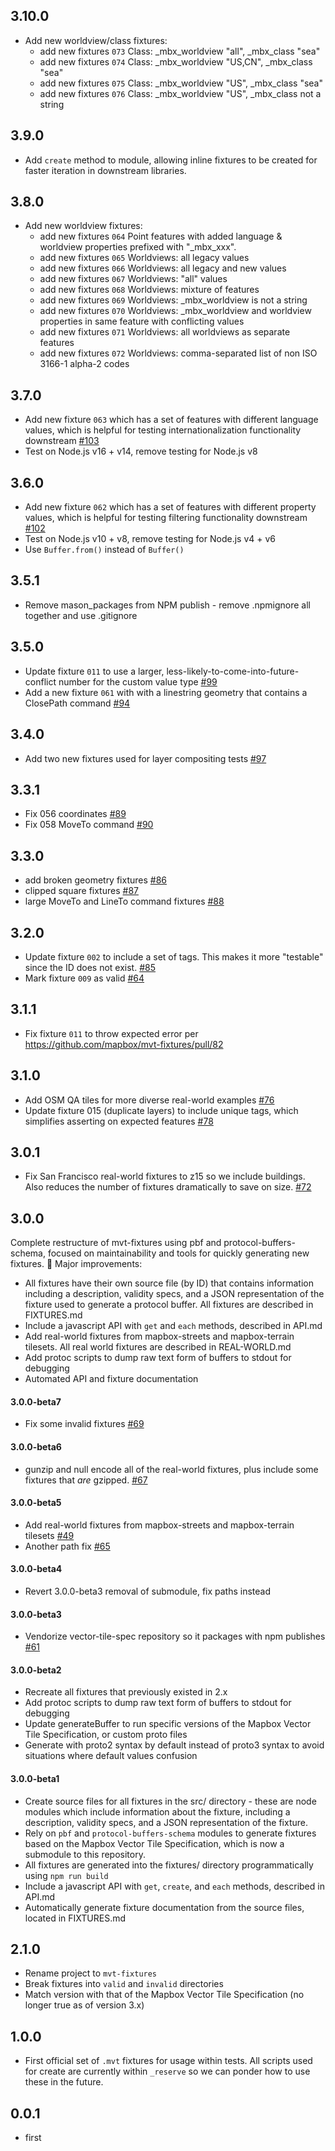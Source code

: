 ## 3.10.0
* Add new worldview/class fixtures:
  * add new fixtures `073` Class: _mbx_worldview "all", _mbx_class "sea"
  * add new fixtures `074` Class: _mbx_worldview "US,CN", _mbx_class "sea"
  * add new fixtures `075` Class: _mbx_worldview "US", _mbx_class "sea"
  * add new fixtures `076` Class: _mbx_worldview "US", _mbx_class not a string

## 3.9.0

* Add `create` method to module, allowing inline fixtures to be created for faster iteration in downstream libraries.

## 3.8.0

* Add new worldview fixtures:
  * add new fixtures `064` Point features with added language & worldview properties prefixed with "_mbx_xxx".
  * add new fixtures `065` Worldviews: all legacy values
  * add new fixtures `066` Worldviews: all legacy and new values
  * add new fixtures `067` Worldviews: "all" values
  * add new fixtures `068` Worldviews: mixture of features
  * add new fixtures `069` Worldviews: _mbx_worldview is not a string
  * add new fixtures `070` Worldviews: _mbx_worldview and worldview properties in same feature with conflicting values
  * add new fixtures `071` Worldviews: all worldviews as separate features
  * add new fixtures `072` Worldviews: comma-separated list of non ISO 3166-1 alpha-2 codes

## 3.7.0
* Add new fixture `063` which has a set of features with different language values, which is helpful for testing internationalization functionality downstream [#103](https://github.com/mapbox/mvt-fixtures/pull/103)
* Test on Node.js v16 + v14, remove testing for Node.js v8

## 3.6.0

* Add new fixture `062` which has a set of features with different property values, which is helpful for testing filtering functionality downstream [#102](https://github.com/mapbox/mvt-fixtures/pull/102)
* Test on Node.js v10 + v8, remove testing for Node.js v4 + v6
* Use `Buffer.from()` instead of `Buffer()`

## 3.5.1

* Remove mason_packages from NPM publish - remove .npmignore all together and use .gitignore

## 3.5.0

* Update fixture `011` to use a larger, less-likely-to-come-into-future-conflict number for the custom value type [#99](https://github.com/mapbox/mvt-fixtures/pull/99)
* Add a new fixture `061` with with a linestring geometry that contains a ClosePath command [#94](https://github.com/mapbox/mvt-fixtures/pull/94)

## 3.4.0

* Add two new fixtures used for layer compositing tests [#97](https://github.com/mapbox/mvt-fixtures/pull/97)

## 3.3.1

* Fix 056 coordinates [#89](https://github.com/mapbox/mvt-fixtures/issues/89)
* Fix 058 MoveTo command [#90](https://github.com/mapbox/mvt-fixtures/issues/90)

## 3.3.0

* add broken geometry fixtures [#86](https://github.com/mapbox/mvt-fixtures/pull/86)
* clipped square fixtures [#87](https://github.com/mapbox/mvt-fixtures/pull/87)
* large MoveTo and LineTo command fixtures [#88](https://github.com/mapbox/mvt-fixtures/pull/88)

## 3.2.0

* Update fixture `002` to include a set of tags. This makes it more "testable" since the ID does not exist. [#85](https://github.com/mapbox/mvt-fixtures/pull/85)
* Mark fixture `009` as valid [#64](https://github.com/mapbox/mvt-fixtures/issues/64)

## 3.1.1

* Fix fixture `011` to throw expected error per https://github.com/mapbox/mvt-fixtures/pull/82

## 3.1.0

* Add OSM QA tiles for more diverse real-world examples [#76](https://github.com/mapbox/mvt-fixtures/issues/76)
* Update fixture 015 (duplicate layers) to include unique tags, which simplifies asserting on expected features [#78](https://github.com/mapbox/mvt-fixtures/pull/78)

## 3.0.1

* Fix San Francisco real-world fixtures to z15 so we include buildings. Also reduces the number of fixtures dramatically to save on size. [#72](https://github.com/mapbox/mvt-fixtures/pull/72)

## 3.0.0

Complete restructure of mvt-fixtures using pbf and protocol-buffers-schema, focused on maintainability and tools for quickly generating new fixtures. :tada: Major improvements:

* All fixtures have their own source file (by ID) that contains information including a description, validity specs, and a JSON representation of the fixture used to generate a protocol buffer. All fixtures are described in FIXTURES.md
* Include a javascript API with `get` and `each` methods, described in API.md
* Add real-world fixtures from mapbox-streets and mapbox-terrain tilesets. All real world fixtures are described in REAL-WORLD.md
* Add protoc scripts to dump raw text form of buffers to stdout for debugging
* Automated API and fixture documentation

#### 3.0.0-beta7

- Fix some invalid fixtures [#69](https://github.com/mapbox/mvt-fixtures/pull/69)

#### 3.0.0-beta6

- gunzip and null encode all of the real-world fixtures, plus include some fixtures that _are_ gzipped. [#67](https://github.com/mapbox/mvt-fixtures/commits/master)

#### 3.0.0-beta5

- Add real-world fixtures from mapbox-streets and mapbox-terrain tilesets [#49](https://github.com/mapbox/mvt-fixtures/issues/49)
- Another path fix [#65](https://github.com/mapbox/mvt-fixtures/pull/65)

#### 3.0.0-beta4

- Revert 3.0.0-beta3 removal of submodule, fix paths instead

#### 3.0.0-beta3

- Vendorize vector-tile-spec repository so it packages with npm publishes [#61](https://github.com/mapbox/mvt-fixtures/issues/61)

#### 3.0.0-beta2

- Recreate all fixtures that previously existed in 2.x
- Add protoc scripts to dump raw text form of buffers to stdout for debugging
- Update generateBuffer to run specific versions of the Mapbox Vector Tile Specification, or custom proto files
- Generate with proto2 syntax by default instead of proto3 syntax to avoid situations where default values confusion

#### 3.0.0-beta1

- Create source files for all fixtures in the src/ directory - these are node modules which include information about the fixture, including a description, validity specs, and a JSON representation of the fixture.
- Rely on `pbf` and `protocol-buffers-schema` modules to generate fixtures based on the Mapbox Vector Tile Specification, which is now a submodule to this repository.
- All fixtures are generated into the fixtures/ directory programmatically using `npm run build`
- Include a javascript API with `get`, `create`, and `each` methods, described in API.md
- Automatically generate fixture documentation from the source files, located in FIXTURES.md

## 2.1.0

- Rename project to `mvt-fixtures`
- Break fixtures into `valid` and `invalid` directories
- Match version with that of the Mapbox Vector Tile Specification (no longer true as of version 3.x)

## 1.0.0

- First official set of `.mvt` fixtures for usage within tests. All scripts used for create are currently within `_reserve` so we can ponder how to use these in the future.

## 0.0.1

- first
